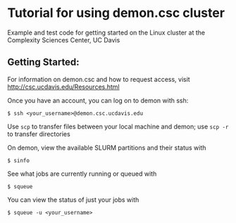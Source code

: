 # Tutorial for using demon.csc cluster
Example and test code for getting started on the Linux cluster at the Complexity Sciences Center, UC Davis

## Getting Started:

For information on demon.csc and how to request access, visit http://csc.ucdavis.edu/Resources.html

Once you have an account, you can log on to demon with ssh:

    $ ssh <your_username>@demon.csc.ucdavis.edu
    
Use `scp` to transfer files between your local machine and demon; use `scp -r` to transfer directories

On demon, view the available SLURM partitions and their status with 

    $ sinfo
    
See what jobs are currently running or queued with

    $ squeue
    
You can view the status of just your jobs with 

    $ squeue -u <your_username>
